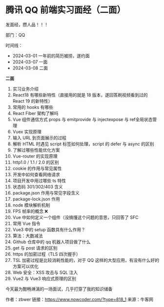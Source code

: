 # 腾讯 QQ 前端实习面经（二面）

发面经，攒人品！！！

部门：QQ

时间线：

- 2024-03-01 一年前的简历被捞，遂约面
- 2024-03-07 一面
- 2024-03-08 二面



**二面**

1. 实习业务介绍
2. React18 有哪些新特性（直接用的就是 18 版本，遂回答刷视频看到过的 React 19 的新特性）
3. 常用的 hooks 有哪些
4. React Fiber 架构了解吗
5. Vue 组件通信方式 props 与 emitprovide 与 injectexpose 与 ref全局状态管理
6. Vuex 实现原理
7. 输入 URL 到页面展示的过程
8. 解析 HTML 时遇见 script 标签如何处理，script 的 defer 与 async 的区别
9. 了解过哪些性能优化方案
10. Vue-router 的实现原理
11. http1.0 / 1.1 / 2.0 的区别
12. cookie 的作用与常见属性
13. 开发中如何查看网络请求
14. 项目开发中用过哪些 ts 特性
15. 状态码 301/302/403 含义
16. package.json 作用与常见字段含义
17. package-lock.json 作用
18. node 模块解析机制
19. FPS 帧率的概念 ❌
20. Vue 中如何定义一个组件（没搞懂这个问题的意思，只回答了 SFC
21. 常用 Vue 指令
22. Vue3 中的 setup 函数具有什么作用？
23. 算法：大数减法
24. Github 仓库中的 qq 机器人项目做了什么
25. get 与 post 请求的区别
26. https 的加密过程（TLS 四次握手）
27. TSL 加密过程是比较消耗性能的，对于 QQ 这样的大型应用，有没有什么好的方案可以优化
28. Web 安全：XSS 攻击与 SQL 注入
29. Vue2 与 Vue3 响应式原理的区别



今天最为酣畅淋漓的一场面试，几乎打穿了我的知识储备



作者：zbwer
链接：https://www.nowcoder.com/?type=818_1
来源：牛客网
